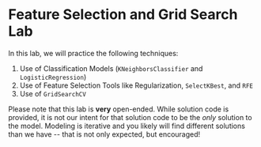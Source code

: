 # Feature Selection and Grid Search Lab

In this lab, we will practice the following techniques:

1. Use of Classification Models (`KNeighborsClassifier` and `LogisticRegression`)
2. Use of Feature Selection Tools like Regularization, `SelectKBest`, and `RFE`
3. Use of `GridSearchCV`

Please note that this lab is **very** open-ended. While solution code is provided, it is not our intent for that solution code to be the _only_ solution to the model. Modeling is iterative and you likely will find different solutions than we have -- that is not only expected, but encouraged!